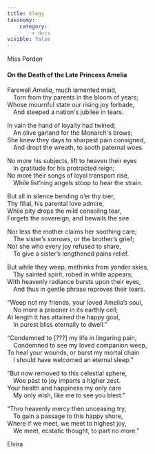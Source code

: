 ```yaml
---
title: Elegy
taxonomy:
    category:
        - docs
visible: false
---
```


<div class="author">Miss Porden</div>

#### On the Death of the Late Princess Amelia  
  
Farewell *Amelia*, much lamented maid,  
&emsp;Torn from thy parents in the bloom of years;  
Whose mournful state our rising joy forbade,  
&emsp;And steeped a nation's jubilee in tears.  
  
In vain the hand of loyalty had twined;  
&emsp;An olive garland for the Monarch's brows;  
She knew they days to sharpest pain consigned,  
&emsp;And dropt the wreath, to sooth paternal woes.  
  
No more his subjects, lift to heaven their eyes  
&emsp;In gratitude for his protracted reign;  
No more their songs of loyal transport rise,  
&emsp;While list’ning angels stoop to hear the strain.  
  
But all in silence bending o’er thy bier,  
Thy filial, his parental love admire,  
While pity drops the mild consoling tear,  
Forgets the sovereign, and bewails the sire.  
  
Nor less the mother claims her soothing care;  
&emsp;The sister’s sorrows, or the brother’s grief;  
Nor she who every joy refused to share,  
&emsp;To give a sister’s lengthened pains relief.  
  
But while they weep, methinks from yonder skies,  
&emsp;Thy sainted spirit, robed in white appears;  
With heavenly radiance bursts upon their eyes,  
&emsp;And thus in gentle phrase reproves their tears.  
  
“Weep not my friends, your loved Amelia’s soul,  
&emsp;No more a prisoner in its earthly cell;  
At length it has attained the happy goal,  
&emsp;In purest bliss eternally to dwell.”  
  
“Condemned to <span data-tippy="Illegible" class="red">[???]</span> my life in lingering pain,  
&emsp;Condemned to see my loved companion weep,  
To heal your wounds, or burst my <span data-tippy="galling" class="green">mortal</span> chain  
&emsp;I should have welcomed an eternal sleep.”  
  
“But now removed to this celestial sphere,  
&emsp;Woe past to joy imparts a higher zest.  
Your health and happiness my only care  
&emsp;My only wish, like me to see you blest.”  
  
“Thro heavenly mercy then unceasing try,  
&emsp;To gain a passage to this happy shore,  
Where if we meet, we meet to highest joy,  
&emsp;We meet, ecstatic thought, to part no more.”  
   
Elvira